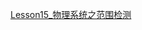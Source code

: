 [Lesson15_物理系统之范围检测](file:///D:/Obsidian%20Unity/Unity/Unity%E5%9B%9B%E9%83%A8%E6%9B%B2/Assets/Scripts/Unity%E5%9F%BA%E7%A1%80/%E7%89%A9%E7%90%86%E7%B3%BB%E7%BB%9F/Lesson15_%E7%89%A9%E7%90%86%E7%B3%BB%E7%BB%9F%E4%B9%8B%E8%8C%83%E5%9B%B4%E6%A3%80%E6%B5%8B.cs)